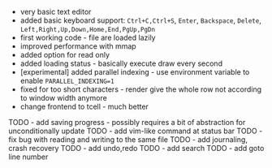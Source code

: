 - very basic text editor
- added basic keyboard support: `Ctrl+C,Ctrl+S`, `Enter`, `Backspace`, `Delete`, `Left,Right,Up,Down,Home,End,PgUp,PgDn`
- first working code - file are loaded lazily
- improved performance with mmap
- added option for read only
- added loading status - basically execute draw every second
- [experimental] added parallel indexing - use environment variable to enable `PARALLEL_INDEXING=1`
- fixed for too short characters - render give the whole row not according to window width anymore
- change frontend to tcell - much better

TODO - add saving progress - possibly requires a bit of abstraction for unconditionally update
TODO - add vim-like command at status bar
TODO - fix bug with reading and writing to the same file
TODO - add journaling, crash recovery
TODO - add undo,redo
TODO - add search
TODO - add goto line number
